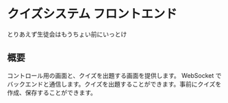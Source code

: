 # クイズシステム フロントエンド

とりあえず生徒会はもうちょい前にいっとけ

## 概要

コントロール用の画面と、クイズを出題する画面を提供します。
WebSocket でバックエンドと通信します。クイズを出題することができます。事前にクイズを作成、保存することができます。

